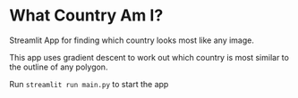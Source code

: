# What Country Am I?
 
Streamlit App for finding which country looks most like any image.

This app uses gradient descent to work out which country is most similar to the outline of any polygon. 

Run `streamlit run main.py` to start the app
